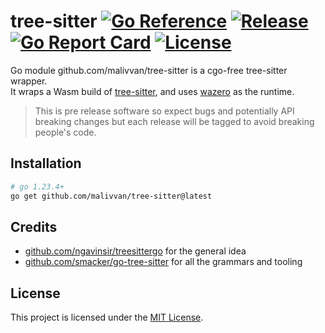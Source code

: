 
# tree-sitter [![Go Reference](https://pkg.go.dev/badge/github.com/malivvan/tree-sitter.svg)](https://pkg.go.dev/github.com/malivvan/tree-sitter) [![Release](https://img.shields.io/github/v/release/malivvan/tree-sitter.svg?sort=semver)](https://github.com/malivvan/tree-sitter/releases/latest) [![Go Report Card](https://goreportcard.com/badge/github.com/malivvan/tree-sitter)](https://goreportcard.com/report/github.com/malivvan/tree-sitter) [![License](https://img.shields.io/badge/license-MIT-blue.svg)](LICENSE)
Go module github.com/malivvan/tree-sitter is a cgo-free tree-sitter wrapper.<br>
It wraps a Wasm build of [tree-sitter](https://github.com/tree-sitter/tree-sitter), and uses [wazero](https://github.com/tetratelabs/wazero) as the runtime.<br>

> This is pre release software so expect bugs and potentially API breaking changes
> but each release will be tagged to avoid breaking people's code.

## Installation

```sh
# go 1.23.4+
go get github.com/malivvan/tree-sitter@latest
```

## Credits
- [github.com/ngavinsir/treesittergo](https://github.com/ngavinsir/treesittergo) for the general idea
- [github.com/smacker/go-tree-sitter](https://github.com/smacker/go-tree-sitter) for all the grammars and tooling

## License
This project is licensed under the [MIT License](LICENSE).